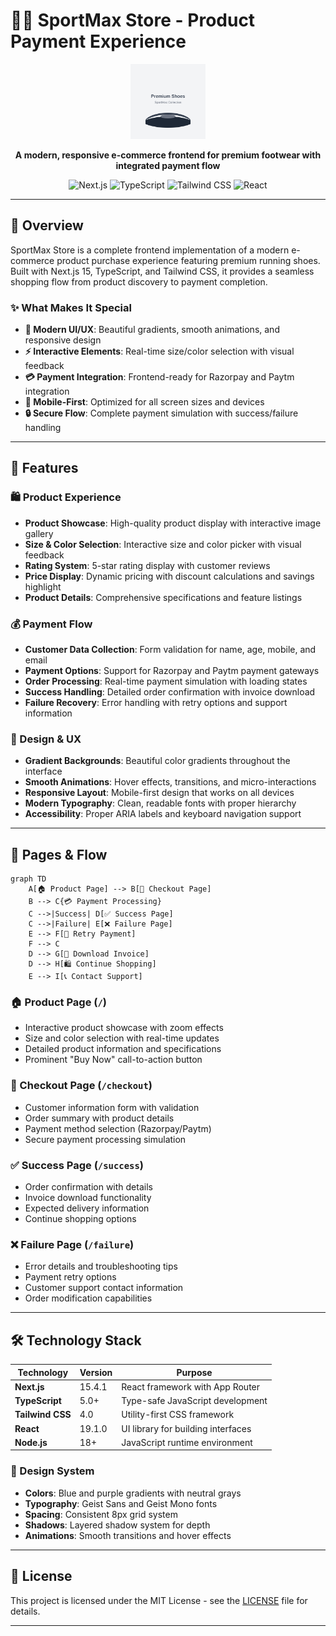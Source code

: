 # 🏃‍♂️ SportMax Store - Product Payment Experience

<div align="center">
  <img src="public/shoe-image.svg" alt="SportMax Logo" width="120" height="120">
  
  **A modern, responsive e-commerce frontend for premium footwear with integrated payment flow**
  
  ![Next.js](https://img.shields.io/badge/Next.js-15.4.1-black?style=for-the-badge&logo=next.js)
  ![TypeScript](https://img.shields.io/badge/TypeScript-5.0-blue?style=for-the-badge&logo=typescript)
  ![Tailwind CSS](https://img.shields.io/badge/Tailwind_CSS-4.0-38B2AC?style=for-the-badge&logo=tailwind-css)
  ![React](https://img.shields.io/badge/React-19.1.0-61DAFB?style=for-the-badge&logo=react)

</div>

---

## 🌟 Overview

SportMax Store is a complete frontend implementation of a modern e-commerce product purchase experience featuring premium running shoes. Built with Next.js 15, TypeScript, and Tailwind CSS, it provides a seamless shopping flow from product discovery to payment completion.

### ✨ What Makes It Special

- **🎨 Modern UI/UX**: Beautiful gradients, smooth animations, and responsive design
- **⚡ Interactive Elements**: Real-time size/color selection with visual feedback
- **💳 Payment Integration**: Frontend-ready for Razorpay and Paytm integration
- **📱 Mobile-First**: Optimized for all screen sizes and devices
- **🔒 Secure Flow**: Complete payment simulation with success/failure handling

---

## 🎯 Features

### 🛍️ Product Experience
- **Product Showcase**: High-quality product display with interactive image gallery
- **Size & Color Selection**: Interactive size and color picker with visual feedback
- **Rating System**: 5-star rating display with customer reviews
- **Price Display**: Dynamic pricing with discount calculations and savings highlight
- **Product Details**: Comprehensive specifications and feature listings

### 💰 Payment Flow
- **Customer Data Collection**: Form validation for name, age, mobile, and email
- **Payment Options**: Support for Razorpay and Paytm payment gateways
- **Order Processing**: Real-time payment simulation with loading states
- **Success Handling**: Detailed order confirmation with invoice download
- **Failure Recovery**: Error handling with retry options and support information

### 🎨 Design & UX
- **Gradient Backgrounds**: Beautiful color gradients throughout the interface
- **Smooth Animations**: Hover effects, transitions, and micro-interactions
- **Responsive Layout**: Mobile-first design that works on all devices
- **Modern Typography**: Clean, readable fonts with proper hierarchy
- **Accessibility**: Proper ARIA labels and keyboard navigation support

---

## 📱 Pages & Flow

```mermaid
graph TD
    A[🏠 Product Page] --> B[🛒 Checkout Page]
    B --> C{💳 Payment Processing}
    C -->|Success| D[✅ Success Page]
    C -->|Failure| E[❌ Failure Page]
    E --> F[🔄 Retry Payment]
    F --> C
    D --> G[📄 Download Invoice]
    D --> H[🛍️ Continue Shopping]
    E --> I[📞 Contact Support]
```

### 🏠 Product Page (`/`)
- Interactive product showcase with zoom effects
- Size and color selection with real-time updates
- Detailed product information and specifications
- Prominent "Buy Now" call-to-action button

### 🛒 Checkout Page (`/checkout`)
- Customer information form with validation
- Order summary with product details
- Payment method selection (Razorpay/Paytm)
- Secure payment processing simulation

### ✅ Success Page (`/success`)
- Order confirmation with details
- Invoice download functionality
- Expected delivery information
- Continue shopping options

### ❌ Failure Page (`/failure`)
- Error details and troubleshooting tips
- Payment retry options
- Customer support contact information
- Order modification capabilities

---

## 🛠️ Technology Stack

| Technology | Version | Purpose |
|------------|---------|---------|
| **Next.js** | 15.4.1 | React framework with App Router |
| **TypeScript** | 5.0+ | Type-safe JavaScript development |
| **Tailwind CSS** | 4.0 | Utility-first CSS framework |
| **React** | 19.1.0 | UI library for building interfaces |
| **Node.js** | 18+ | JavaScript runtime environment |

### 🎨 Design System
- **Colors**: Blue and purple gradients with neutral grays
- **Typography**: Geist Sans and Geist Mono fonts
- **Spacing**: Consistent 8px grid system
- **Shadows**: Layered shadow system for depth
- **Animations**: Smooth transitions and hover effects

---

## 📄 License

This project is licensed under the MIT License - see the [LICENSE](LICENSE) file for details.

---

